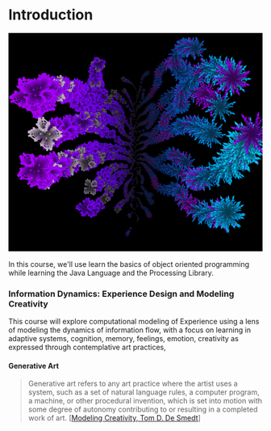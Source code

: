 # Introduction

![Recursive Patterns to Represent Emotions](.gitbook/assets/artexpressionproj1_f19.png)

In this course, we'll use learn the basics of object oriented programming while learning the Java Language and the Processing Library.

### Information Dynamics:  Experience Design and Modeling Creativity

This course will explore computational modeling of Experience using a lens of modeling the dynamics of information flow, with a focus on learning in adaptive systems, cognition, memory, feelings, emotion, creativity as expressed through contemplative art practices,

#### Generative Art 

> Generative art refers to any art practice where the artist uses a system, such as a set of natural language rules, a computer program, a machine, or other procedural invention, which is set into motion with some degree of autonomy contributing to or resulting in a completed work of art. \[[Modeling Creativity, Tom D. De Smedt](https://www.clips.uantwerpen.be/sites/default/files/modeling-creativity.pdf)\]

